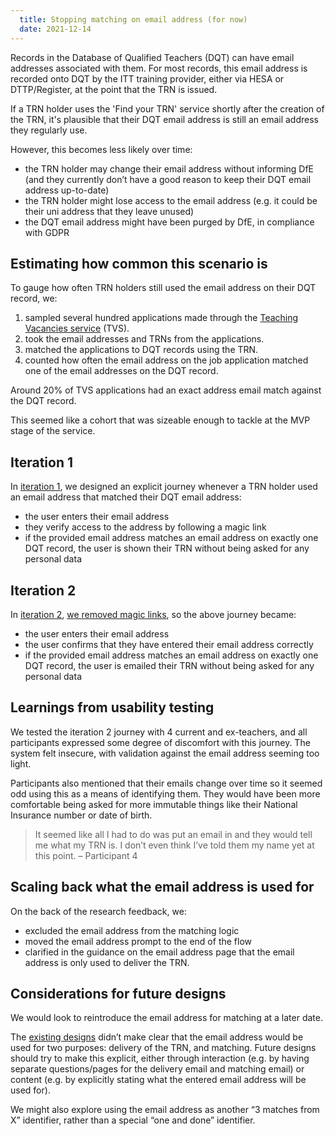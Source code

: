 ```yaml
---
  title: Stopping matching on email address (for now)
  date: 2021-12-14
---
```


Records in the Database of Qualified Teachers (DQT) can have email addresses associated with them. For most records, this email address is recorded onto DQT by the ITT training provider, either via HESA or DTTP/Register, at the point that the TRN is issued.

If a TRN holder uses the 'Find your TRN' service shortly after the creation of the TRN, it's plausible that their DQT email address is still an email address they regularly use.

However, this becomes less likely over time:

* the TRN holder may change their email address without informing DfE (and they currently don’t have a good reason to keep their DQT email address up-to-date)
* the TRN holder might lose access to the email address (e.g. it could be their uni address that they leave unused)
* the DQT email address might have been purged by DfE, in compliance with GDPR

## Estimating how common this scenario is

To gauge how often TRN holders still used the email address on their DQT record, we:

1. sampled several hundred applications made through the [Teaching Vacancies service](https://teaching-vacancies.service.gov.uk/) (TVS).
2. took the email addresses and TRNs from the applications.
3. matched the applications to DQT records using the TRN.
4. counted how often the email address on the job application matched one of the email addresses on the DQT record.

Around 20% of TVS applications had an exact address email match against the DQT record.

This seemed like a cohort that was sizeable enough to tackle at the MVP stage of the service.

## Iteration 1

In [iteration 1](/find-your-trn/initial-design), we designed an explicit journey whenever a TRN holder used an email address that matched their DQT email address:

* the user enters their email address
* they verify access to the address by following a magic link
* if the provided email address matches an email address on exactly one DQT record, the user is shown their TRN without being asked for any personal data

## Iteration 2

 In [iteration 2](/find-your-trn/iteration-2), [we removed magic links](/find-your-trn/iteration-2/#emailing-the-result-instead-of-magic-links), so the above journey became:

* the user enters their email address
* the user confirms that they have entered their email address correctly
* if the provided email address matches an email address on exactly one DQT record, the user is emailed their TRN without being asked for any personal data

## Learnings from usability testing

We tested the iteration 2 journey with 4 current and ex-teachers, and all participants expressed some degree of discomfort with this journey. The system felt insecure, with validation against the email address seeming too light.

Participants also mentioned that their emails change over time so it seemed odd using this as a means of identifying them. They would have been more comfortable being asked for more immutable things like their National Insurance number or date of birth.

> It seemed like all I had to do was put an email in and they would tell me what my TRN is. I don’t even think I’ve told them my name yet at this point.
> – Participant 4

## Scaling back what the email address is used for

On the back of the research feedback, we:

* excluded the email address from the matching logic
* moved the email address prompt to the end of the flow
* clarified in the guidance on the email address page that the email address is only used to deliver the TRN.

## Considerations for future designs

We would look to reintroduce the email address for matching at a later date.

The [existing designs](/find-your-trn/iteration-2/#your-email-address) didn’t make clear that the email address would be used for two purposes: delivery of the TRN, and matching. Future designs should try to make this explicit, either through interaction (e.g. by having separate questions/pages for the delivery email and matching email) or content (e.g. by explicitly stating what the entered email address will be used for).

We might also explore using the email address as another “3 matches from X” identifier, rather than a special “one and done” identifier.
